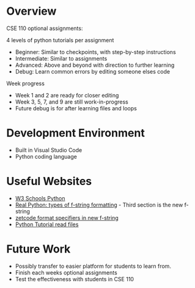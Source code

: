 # Overview

CSE 110 optional assignments:

4 levels of python tutorials per assignment
* Beginner: Similar to checkpoints, with step-by-step instructions
* Intermediate: Similar to assignments
* Advanced: Above and beyond with direction to further learning
* Debug: Learn common errors by editing someone elses code

Week progress
* Week 1 and 2 are ready for closer editing
* Week 3, 5, 7, and 9 are still work-in-progress
* Future debug is for after learning files and loops

# Development Environment

* Built in Visual Studio Code
* Python coding language

# Useful Websites

* [W3 Schools Python](https://www.w3schools.com/python/python_intro.asp)
* [Real Python: types of f-string formatting](https://realpython.com/python-f-strings/) - Third section is the new f-string
* [zetcode format specifiers in new f-string](https://zetcode.com/python/fstring/)
* [Python Tutorial read files](https://www.pythontutorial.net/python-basics/python-read-text-file/)

# Future Work

* Possibly transfer to easier platform for students to learn from.
* Finish each weeks optional assignments
* Test the effectiveness with students in CSE 110

